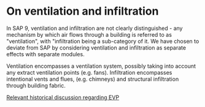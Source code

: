 # On ventilation and infiltration

In SAP 9, ventilation and infiltration are not clearly distinguished - any
mechanism by which air flows through a building is referred to as
"ventilation", with "infiltration being a sub-category of it. We have chosen to
deviate from SAP by considering ventilation and infiltration as separate
effects with separate modules.

Ventilation encompasses a ventilation system, possibly taking into account any
extract ventilation points (e.g. fans). Infiltration encompasses intentional
vents and flues, (e.g. chimneys) and structural infiltration through building
fabric.

[Relevant historical discussion regarding
EVP](https://github.com/emoncms/MyHomeEnergyPlanner/issues/177)
